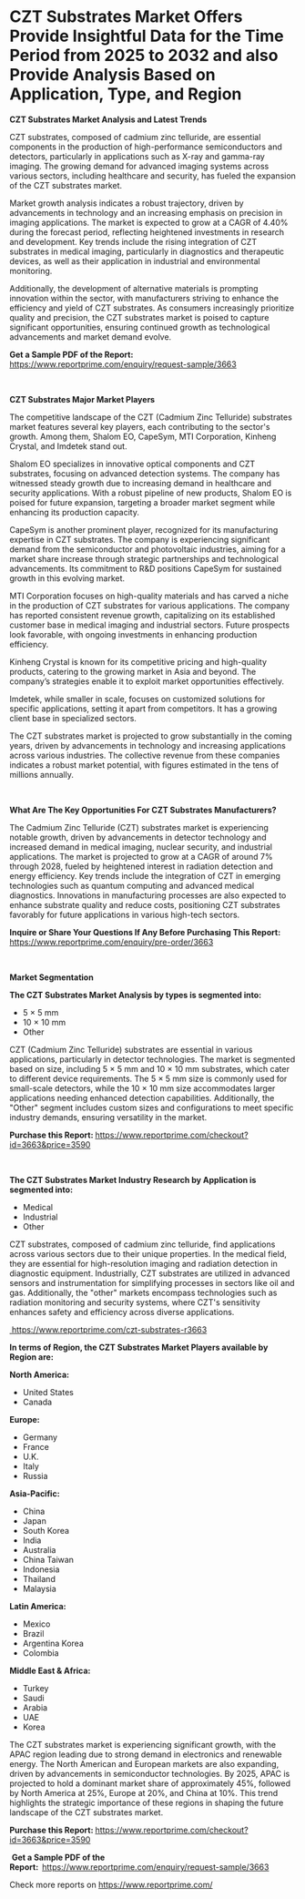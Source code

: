 <p><h1>CZT Substrates Market Offers Provide Insightful Data for the Time Period from 2025 to 2032 and also Provide Analysis Based on Application, Type, and Region</h1></p><p><strong>CZT Substrates Market Analysis and Latest Trends</strong></p>
<p><p>CZT substrates, composed of cadmium zinc telluride, are essential components in the production of high-performance semiconductors and detectors, particularly in applications such as X-ray and gamma-ray imaging. The growing demand for advanced imaging systems across various sectors, including healthcare and security, has fueled the expansion of the CZT substrates market.</p><p>Market growth analysis indicates a robust trajectory, driven by advancements in technology and an increasing emphasis on precision in imaging applications. The market is expected to grow at a CAGR of 4.40% during the forecast period, reflecting heightened investments in research and development. Key trends include the rising integration of CZT substrates in medical imaging, particularly in diagnostics and therapeutic devices, as well as their application in industrial and environmental monitoring.</p><p>Additionally, the development of alternative materials is prompting innovation within the sector, with manufacturers striving to enhance the efficiency and yield of CZT substrates. As consumers increasingly prioritize quality and precision, the CZT substrates market is poised to capture significant opportunities, ensuring continued growth as technological advancements and market demand evolve.</p></p>
<p><strong>Get a Sample PDF of the Report:&nbsp;</strong> <a href="https://www.reportprime.com/enquiry/request-sample/3663?utm_campaign=2182&utm_medium=2&utm_source=Github&utm_content=ia&utm_term=18032025&utm_id=czt-substrates">https://www.reportprime.com/enquiry/request-sample/3663</a></p>
<p>&nbsp;</p>
<p><strong>CZT Substrates Major Market Players</strong></p>
<p><p>The competitive landscape of the CZT (Cadmium Zinc Telluride) substrates market features several key players, each contributing to the sector's growth. Among them, Shalom EO, CapeSym, MTI Corporation, Kinheng Crystal, and Imdetek stand out.</p><p>Shalom EO specializes in innovative optical components and CZT substrates, focusing on advanced detection systems. The company has witnessed steady growth due to increasing demand in healthcare and security applications. With a robust pipeline of new products, Shalom EO is poised for future expansion, targeting a broader market segment while enhancing its production capacity.</p><p>CapeSym is another prominent player, recognized for its manufacturing expertise in CZT substrates. The company is experiencing significant demand from the semiconductor and photovoltaic industries, aiming for a market share increase through strategic partnerships and technological advancements. Its commitment to R&D positions CapeSym for sustained growth in this evolving market.</p><p>MTI Corporation focuses on high-quality materials and has carved a niche in the production of CZT substrates for various applications. The company has reported consistent revenue growth, capitalizing on its established customer base in medical imaging and industrial sectors. Future prospects look favorable, with ongoing investments in enhancing production efficiency.</p><p>Kinheng Crystal is known for its competitive pricing and high-quality products, catering to the growing market in Asia and beyond. The company’s strategies enable it to exploit market opportunities effectively.</p><p>Imdetek, while smaller in scale, focuses on customized solutions for specific applications, setting it apart from competitors. It has a growing client base in specialized sectors.</p><p>The CZT substrates market is projected to grow substantially in the coming years, driven by advancements in technology and increasing applications across various industries. The collective revenue from these companies indicates a robust market potential, with figures estimated in the tens of millions annually.</p></p>
<p>&nbsp;</p>
<p><strong>What Are The Key Opportunities For CZT Substrates Manufacturers?</strong></p>
<p><p>The Cadmium Zinc Telluride (CZT) substrates market is experiencing notable growth, driven by advancements in detector technology and increased demand in medical imaging, nuclear security, and industrial applications. The market is projected to grow at a CAGR of around 7% through 2028, fueled by heightened interest in radiation detection and energy efficiency. Key trends include the integration of CZT in emerging technologies such as quantum computing and advanced medical diagnostics. Innovations in manufacturing processes are also expected to enhance substrate quality and reduce costs, positioning CZT substrates favorably for future applications in various high-tech sectors.</p></p>
<p><strong>Inquire or Share Your Questions If Any Before Purchasing This Report:</strong> <a href="https://www.reportprime.com/enquiry/pre-order/3663?utm_campaign=2182&utm_medium=2&utm_source=Github&utm_content=ia&utm_term=18032025&utm_id=czt-substrates">https://www.reportprime.com/enquiry/pre-order/3663</a></p>
<p>&nbsp;</p>
<p><strong>Market Segmentation</strong></p>
<p><strong>The CZT Substrates Market Analysis by types is segmented into:</strong></p>
<p><ul><li>5 × 5 mm</li><li>10 × 10 mm</li><li>Other</li></ul></p>
<p><p>CZT (Cadmium Zinc Telluride) substrates are essential in various applications, particularly in detector technologies. The market is segmented based on size, including 5 × 5 mm and 10 × 10 mm substrates, which cater to different device requirements. The 5 × 5 mm size is commonly used for small-scale detectors, while the 10 × 10 mm size accommodates larger applications needing enhanced detection capabilities. Additionally, the "Other" segment includes custom sizes and configurations to meet specific industry demands, ensuring versatility in the market.</p></p>
<p><strong>Purchase this Report:&nbsp;</strong><a href="https://www.reportprime.com/checkout?id=3663&price=3590&utm_campaign=2182&utm_medium=2&utm_source=Github&utm_content=ia&utm_term=18032025&utm_id=czt-substrates">https://www.reportprime.com/checkout?id=3663&price=3590</a></p>
<p>&nbsp;</p>
<p><strong>The CZT Substrates Market Industry Research by Application is segmented into:</strong></p>
<p><ul><li>Medical</li><li>Industrial</li><li>Other</li></ul></p>
<p><p>CZT substrates, composed of cadmium zinc telluride, find applications across various sectors due to their unique properties. In the medical field, they are essential for high-resolution imaging and radiation detection in diagnostic equipment. Industrially, CZT substrates are utilized in advanced sensors and instrumentation for simplifying processes in sectors like oil and gas. Additionally, the "other" markets encompass technologies such as radiation monitoring and security systems, where CZT's sensitivity enhances safety and efficiency across diverse applications.</p></p>
<p><a href="https://www.reportprime.com/czt-substrates-r3663?utm_campaign=2182&utm_medium=2&utm_source=Github&utm_content=ia&utm_term=18032025&utm_id=czt-substrates">&nbsp;https://www.reportprime.com/czt-substrates-r3663</a></p>
<p><strong>In terms of Region, the CZT Substrates Market Players available by Region are:</strong></p>
<p>
    <p> <strong> North America: </strong>
        <ul>
            <li>United States</li>
            <li>Canada</li>
        </ul>
        </p> 
    <p> <strong> Europe: </strong>
        <ul>
            <li>Germany</li>
            <li>France</li>
            <li>U.K.</li>
            <li>Italy</li>
            <li>Russia</li>
        </ul>
        </p> 
    <p> <strong> Asia-Pacific: </strong>
        <ul>
            <li>China</li>
            <li>Japan</li>
            <li>South Korea</li>
            <li>India</li>
            <li>Australia</li>
            <li>China Taiwan</li>
            <li>Indonesia</li>
            <li>Thailand</li>
            <li>Malaysia</li>
        </ul>
        </p> 
    <p> <strong> Latin America: </strong>
        <ul>
            <li>Mexico</li>
            <li>Brazil</li>
            <li>Argentina Korea</li>
            <li>Colombia</li>
        </ul>
        </p> 
    <p> <strong> Middle East & Africa: </strong>
        <ul>
            <li>Turkey</li>
            <li>Saudi</li>
            <li>Arabia</li>
            <li>UAE</li>
            <li>Korea</li>
        </ul>
    </p>
    </p>
<p><p>The CZT substrates market is experiencing significant growth, with the APAC region leading due to strong demand in electronics and renewable energy. The North American and European markets are also expanding, driven by advancements in semiconductor technologies. By 2025, APAC is projected to hold a dominant market share of approximately 45%, followed by North America at 25%, Europe at 20%, and China at 10%. This trend highlights the strategic importance of these regions in shaping the future landscape of the CZT substrates market.</p></p>
<p><strong>Purchase this Report: </strong><a href="https://www.reportprime.com/checkout?id=3663&price=3590&utm_campaign=2182&utm_medium=2&utm_source=Github&utm_content=ia&utm_term=18032025&utm_id=czt-substrates">https://www.reportprime.com/checkout?id=3663&price=3590</a></p>
<p>&nbsp;<strong>Get a Sample PDF of the Report:&nbsp;&nbsp;</strong><a href="https://www.reportprime.com/enquiry/request-sample/3663?utm_campaign=2182&utm_medium=2&utm_source=Github&utm_content=ia&utm_term=18032025&utm_id=czt-substrates">https://www.reportprime.com/enquiry/request-sample/3663</a></p>
<p><strong></strong></p>
<p>Check more reports on <a href="https://www.reportprime.com/?utm_campaign=2182&utm_medium=2&utm_source=Github&utm_content=ia&utm_term=18032025&utm_id=czt-substrates">https://www.reportprime.com/</a></p>
